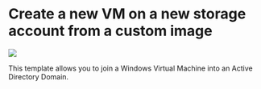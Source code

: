 # Create a new VM on a new storage account from a custom image

<a href="https://portal.azure.com/#create/Microsoft.Template/uri/https%3A%2F%2Fraw.githubusercontent.com%2FAzure%2Fazure-quickstart-templates%2Fmaster%2F201-vm-customimage-new-storageaccount%2Fazuredeploy.json" target="_blank">
    <img src="http://azuredeploy.net/deploybutton.png"/>
</a>

This template allows you to join a Windows Virtual Machine into an Active Directory Domain.
